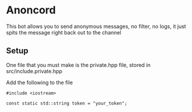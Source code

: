 <h1>Anoncord</h1>
<p>This bot allows you to send anonymous messages, no filter, no logs, it just spits the message right back out to the channel</p>

<h2>Setup</h2>
<p>One file that you must make is the private.hpp file, stored in src/include.private.hpp</p>
<p>Add the following to the file</p>

    #include <iostream>

    const static std::string token = "your_token";
